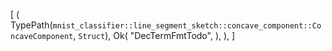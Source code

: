 [
    (
        TypePath(`mnist_classifier::line_segment_sketch::concave_component::ConcaveComponent`, `Struct`),
        Ok(
            "DecTermFmtTodo",
        ),
    ),
]